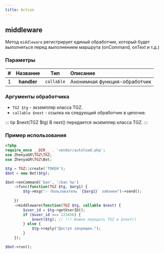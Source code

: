 ```yaml
---
title: Action
---
```


## middleware
Метод `middleware` регистрирует единый обработчик, который будет выполняться перед выполнением маршрута (onCommand, onText и т.д.)

### Параметры
| # |  Название   |    Тип     | Описание                     |
|:-:|:-----------:|:----------:|:-----------------------------|
| 1 | **handler** | `callable` | Анонимная функция-обработчик |

### Аргументы обработчика
- `TGZ $tg` - экземпляр класса TGZ.
- `callable $next` - ссылка на следующий обработчик в цепочке.

::: tip $next(TGZ $tg)
В next() передается экземпляр класса TGZ.
:::

### Пример использования
```php
<?php
require_once __DIR__ . 'vendor/autoload.php';
use ZhenyaGR\TGZ\TGZ;
use ZhenyaGR\TGZ\Bot;

$tg = TGZ::create('ТОКЕН');
$bot = new Bot($tg);

$bot->onCommand('ban', '/ban %w')
    ->func(function(TGZ $tg, $arg1) {
        $tg->msg("✅ Пользователь `{$arg1}` забанен")->send();
        
    })
    ->middleware(function(TGZ $tg, callable $next) {
        $user_id = $tg->getUserID();
        if ($user_id === 123456) {
            $next($tg); // !!! Важно передать TGZ в $next()        
        } else {
            $tg->reply("Доступ запрещен.");
        }
    });

$bot->run();
```